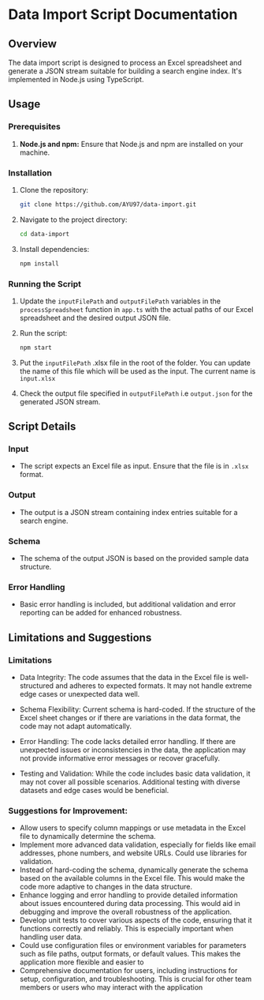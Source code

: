 # Data Import Script Documentation

## Overview

The data import script is designed to process an Excel spreadsheet and generate a JSON stream suitable for building a search engine index. It's implemented in Node.js using TypeScript.

## Usage

### Prerequisites

1. **Node.js and npm:** Ensure that Node.js and npm are installed on your machine.

### Installation

1. Clone the repository:

   ```bash
   git clone https://github.com/AYU97/data-import.git
   ```

2. Navigate to the project directory:

   ```bash
   cd data-import
   ```

3. Install dependencies:

   ```bash
   npm install
   ```

### Running the Script

1. Update the `inputFilePath` and `outputFilePath` variables in the `processSpreadsheet` function in `app.ts` with the actual paths of our Excel spreadsheet and the desired output JSON file.

2. Run the script:

   ```bash
   npm start
   ```

3. Put the `inputFilePath` .xlsx file in the root of the folder. You can update the name of this file which will be used as the input. The current name is `input.xlsx`

4. Check the output file specified in `outputFilePath` i.e `output.json` for the generated JSON stream.

## Script Details

### Input

- The script expects an Excel file as input. Ensure that the file is in `.xlsx` format.

### Output

- The output is a JSON stream containing index entries suitable for a search engine.

### Schema

- The schema of the output JSON is based on the provided sample data structure.

### Error Handling

- Basic error handling is included, but additional validation and error reporting can be added for enhanced robustness.

## Limitations and Suggestions

### Limitations

- Data Integrity:
  The code assumes that the data in the Excel file is well-structured and adheres to expected formats. It may not handle extreme edge cases or unexpected data well.

- Schema Flexibility:
  Current schema is hard-coded. If the structure of the Excel sheet changes or if there are variations in the data format, the code may not adapt automatically.

- Error Handling:
  The code lacks detailed error handling. If there are unexpected issues or inconsistencies in the data, the application may not provide informative error messages or recover gracefully.

- Testing and Validation:
  While the code includes basic data validation, it may not cover all possible scenarios. Additional testing with diverse datasets and edge cases would be beneficial.

### Suggestions for Improvement:

- Allow users to specify column mappings or use metadata in the Excel file to dynamically determine the schema.
- Implement more advanced data validation, especially for fields like email addresses, phone numbers, and website URLs. Could use libraries for validation.
- Instead of hard-coding the schema, dynamically generate the schema based on the available columns in the Excel file. This would make the code more adaptive to changes in the data structure.
- Enhance logging and error handling to provide detailed information about issues encountered during data processing. This would aid in debugging and improve the overall robustness of the application.
- Develop unit tests to cover various aspects of the code, ensuring that it functions correctly and reliably. This is especially important when handling user data.
- Could use configuration files or environment variables for parameters such as file paths, output formats, or default values. This makes the application more flexible and easier to
- Comprehensive documentation for users, including instructions for setup, configuration, and troubleshooting. This is crucial for other team members or users who may interact with the application
